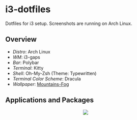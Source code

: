 # i3-dotfiles
Dotfiles for i3 setup. Screenshots are running on Arch Linux.

## Overview

* _Distro_: Arch Linux
* _WM_: i3-gaps
* _Bar_: Polybar
* _Terminal_: Kitty
* _Shell_: Oh-My-Zsh (Theme: Typewritten)
* _Terminal Color Scheme_: Dracula
* _Wallpaper_: <a href="https://www.uhdpaper.com/2018/12/mountains-fog-4k-3840x2160-34.html">Mountains-Fog</a>

## Applications and Packages
<p align="center">
  <img src="https://github.com/zack-ashen/i3-dotfiles/blob/master/desktop.png">
</p>
